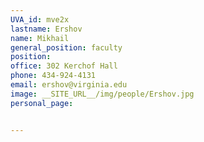 ```yaml
---
UVA_id: mve2x
lastname: Ershov
name: Mikhail
general_position: faculty
position:
office: 302 Kerchof Hall
phone: 434-924-4131
email: ershov@virginia.edu
image: __SITE_URL__/img/people/Ershov.jpg
personal_page:


---
```

